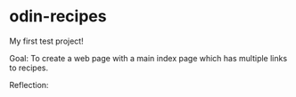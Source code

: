 # odin-recipes

My first test project!

Goal: To create a web page with a main index page which has multiple links to recipes. 


Reflection: